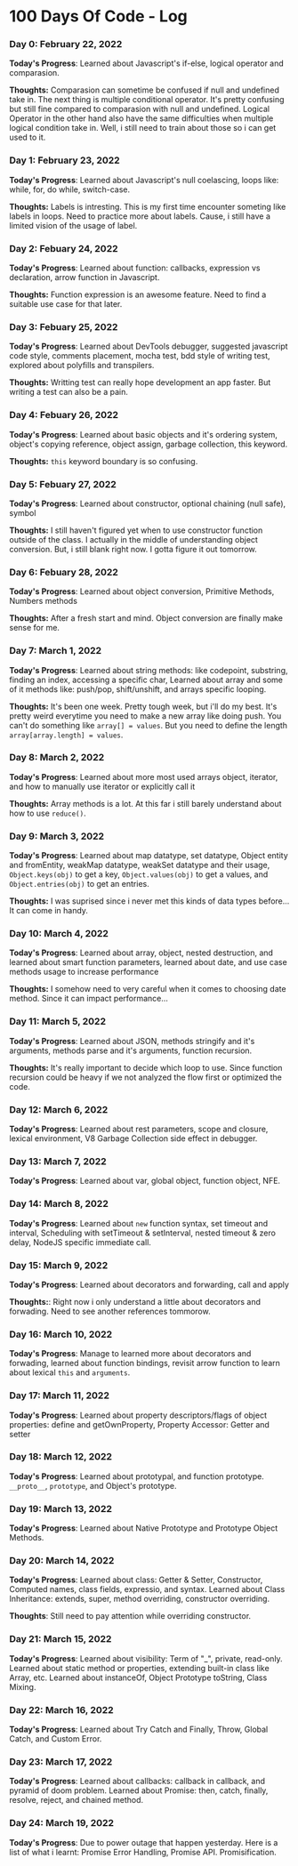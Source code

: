 # 100 Days Of Code - Log

### Day 0: February 22, 2022

**Today's Progress**: Learned about Javascript's if-else, logical operator and comparasion.

**Thoughts:** Comparasion can sometime be confused if null and undefined take in. The next thing is multiple conditional operator. It's pretty confusing but still fine compared
to comparasion with null and undefined. Logical Operator in the other hand also have the same difficulties when multiple logical condition take in. Well, i still need to train
about those so i can get used to it.

<!-- **Link to work:** [Calculator App](http://www.example.com) -->

### Day 1: February 23, 2022

**Today's Progress**: Learned about Javascript's null coelascing, loops like: while, for, do while, switch-case.

**Thoughts:** Labels is intresting. This is my first time encounter someting like labels in loops. Need to practice more about labels. Cause, i still have a limited vision of
the usage of label.

### Day 2: Febuary 24, 2022

**Today's Progress**: Learned about function: callbacks, expression vs declaration, arrow function in Javascript.

**Thoughts:** Function expression is an awesome feature. Need to find a suitable use case for that later.

### Day 3: Febuary 25, 2022

**Today's Progress**: Learned about DevTools debugger, suggested javascript code style, comments placement, mocha test, bdd style of writing test,
explored about polyfills and transpilers.

**Thoughts:** Writting test can really hope development an app faster. But writing a test can also be a pain.

### Day 4: Febuary 26, 2022

**Today's Progress**: Learned about basic objects and it's ordering system, object's copying reference, object assign, garbage collection, this keyword.

**Thoughts:** `this` keyword boundary is so confusing.

### Day 5: Febuary 27, 2022

**Today's Progress**: Learned about constructor, optional chaining (null safe), symbol

**Thoughts:** I still haven't figured yet when to use constructor function outside of the class. I actually in the middle of understanding object conversion. But, i still blank
right now. I gotta figure it out tomorrow.

### Day 6: Febuary 28, 2022

**Today's Progress**: Learned about object conversion, Primitive Methods, Numbers methods

**Thoughts:** After a fresh start and mind. Object conversion are finally make sense for me.

### Day 7: March 1, 2022

**Today's Progress**: Learned about string methods: like codepoint, substring, finding an index, accessing a specific char, Learned about array and some of it methods like:
push/pop, shift/unshift, and arrays specific looping.

**Thoughts:** It's been one week. Pretty tough week, but i'll do my best. It's pretty weird everytime you need to make a new array like doing push. You can't do something like
`array[] = values`. But you need to define the length `array[array.length] = values`.

### Day 8: March 2, 2022

**Today's Progress**: Learned about more most used arrays object, iterator, and how to manually use iterator or explicitly call it

**Thoughts:** Array methods is a lot. At this far i still barely understand about how to use `reduce()`.

### Day 9: March 3, 2022

**Today's Progress**: Learned about map datatype, set datatype, Object entity and fromEntity, weakMap datatype, weakSet datatype and their usage, `Object.keys(obj)` to get a
key, `Object.values(obj)` to get a values, and `Object.entries(obj)` to get an entries.

**Thoughts:** I was suprised since i never met this kinds of data types before... It can come in handy.

### Day 10: March 4, 2022

**Today's Progress**: Learned about array, object, nested destruction, and learned about smart function parameters, learned about date, and use case methods usage to increase
performance

**Thoughts:** I somehow need to very careful when it comes to choosing date method. Since it can impact performance...

### Day 11: March 5, 2022

**Today's Progress**: Learned about JSON, methods stringify and it's arguments, methods parse and it's arguments, function recursion.

**Thoughts:** It's really important to decide which loop to use. Since function recursion could be heavy if we not analyzed the flow first or optimized the code.

### Day 12: March 6, 2022

**Today's Progress**: Learned about rest parameters, scope and closure, lexical environment, V8 Garbage Collection side effect in debugger.

### Day 13: March 7, 2022

**Today's Progress**: Learned about var, global object, function object, NFE.

### Day 14: March 8, 2022

**Today's Progress**: Learned about `new` function syntax, set timeout and interval, Scheduling with setTimeout & setInterval, nested timeout & zero delay, NodeJS specific
immediate call.

### Day 15: March 9, 2022

**Today's Progress**: Learned about decorators and forwarding, call and apply

**Thoughts:**: Right now i only understand a little about decorators and forwading. Need to see another references tommorow.

### Day 16: March 10, 2022

**Today's Progress**: Manage to learned more about decorators and forwading, learned about function bindings, revisit arrow function to learn about lexical `this` and
`arguments`.

### Day 17: March 11, 2022

**Today's Progress**: Learned about property descriptors/flags of object properties: define and getOwnProperty, Property Accessor: Getter and setter

### Day 18: March 12, 2022

**Today's Progress**: Learned about prototypal, and function prototype. `__proto__`, `prototype`, and Object's prototype.

### Day 19: March 13, 2022

**Today's Progress**: Learned about Native Prototype and Prototype Object Methods.

### Day 20: March 14, 2022

**Today's Progress**: Learned about class: Getter & Setter, Constructor, Computed names, class fields, expressio, and syntax. Learned about Class Inheritance: extends, super,
method overriding, constructor overriding.

**Thoughts**: Still need to pay attention while overriding constructor.

### Day 21: March 15, 2022

**Today's Progress**: Learned about visibility: Term of "_", private, read-only. Learned about static method or properties, extending built-in class like Array, etc. Learned 
about instanceOf, Object Prototype toString, Class Mixing.

### Day 22: March 16, 2022

**Today's Progress**: Learned about Try Catch and Finally, Throw, Global Catch, and Custom Error.

### Day 23: March 17, 2022

**Today's Progress**: Learned about callbacks: callback in callback, and pyramid of doom problem. Learned about Promise: then, catch, finally, resolve, reject, and chained method.

### Day 24: March 19, 2022

**Today's Progress**: Due to power outage that happen yesterday. Here is a list of what i learnt: Promise Error Handling, Promise API. Promisification.